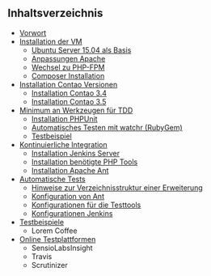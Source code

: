 ## Inhaltsverzeichnis

* [Vorwort](01-vorwort/README.md)
* [Installation der VM](02-installation-vm/README.md)
    * [Ubuntu Server 15.04 als Basis](02-installation-vm/01-ubuntu_server.md)
    * [Anpassungen Apache](02-installation-vm/02-anpassungen_apache.md)
    * [Wechsel zu PHP-FPM](02-installation-vm/03-wechsel_zu_php-fpm.md)
    * [Composer Installation](02-installation-vm/04-installation_composer.md)
* [Installation Contao Versionen](03-installation-contao/README.md)
    * [Installation Contao 3.4](03-installation-contao/installation_contao34_vhost.md)
    * [Installation Contao 3.5](03-installation-contao/installation_contao35_vhost.md)
* [Minimum an Werkzeugen für TDD](04-minimum-werkzeuge/README.md)
    * [Installation PHPUnit](04-minimum-werkzeuge/01-installation_phpunit.md)
    * [Automatisches Testen mit watchr (RubyGem)](04-minimum-werkzeuge/02-rubygem_watchr.md)
    * [Testbeispiel](04-minimum-werkzeuge/03-testbeispiel.md)
* [Kontinuierliche Integration](05-kontinuierliche-integration/README.md)
    * [Installation Jenkins Server](05-kontinuierliche-integration/01-installation-jenkins-server.md)
    * [Installation benötigte PHP Tools](05-kontinuierliche-integration/02-installation-php-test-tools.md)
    * [Installation Apache Ant](05-kontinuierliche-integration/03-installation-apache-ant.md)
* [Automatische Tests](06-automatische-tests/README.md)
    * [Hinweise zur Verzeichnisstruktur einer Erweiterung](06-automatische-tests/01-hinweise-verzeichnisstruktur.md) 
    * [Konfiguration von Ant](06-automatische-tests/02-konfiguration-ant.md)
    * [Konfigurationen für die Testtools](06-automatische-tests/03-konfigurationen-fuer-die-testtools.md)
    * [Konfigurationen Jenkins](06-automatische-tests/04-konfigurationen-jenkins.md)
* [Testbeispiele](07-beispiele/README.md)
    * Lorem Coffee
* [Online Testplattformen](10-online-testplattformen/README.md)
    * SensioLabsInsight
    * Travis
    * Scrutinizer
